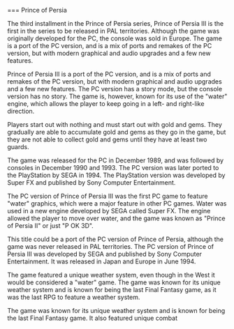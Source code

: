 
===
Prince of Persia

The third installment in the Prince of Persia series, Prince of Persia III is the first in the series to be released in PAL territories. Although the game was originally developed for the PC, the console was sold in Europe. The game is a port of the PC version, and is a mix of ports and remakes of the PC version, but with modern graphical and audio upgrades and a few new features.

Prince of Persia III is a port of the PC version, and is a mix of ports and remakes of the PC version, but with modern graphical and audio upgrades and a few new features. The PC version has a story mode, but the console version has no story. The game is, however, known for its use of the "water" engine, which allows the player to keep going in a left- and right-like direction.

Players start out with nothing and must start out with gold and gems. They gradually are able to accumulate gold and gems as they go in the game, but they are not able to collect gold and gems until they have at least two guards.

The game was released for the PC in December 1989, and was followed by consoles in December 1990 and 1993. The PC version was later ported to the PlayStation by SEGA in 1994. The PlayStation version was developed by Super FX and published by Sony Computer Entertainment.

The PC version of Prince of Persia III was the first PC game to feature "water" graphics, which were a major feature in other PC games. Water was used in a new engine developed by SEGA called Super FX. The engine allowed the player to move over water, and the game was known as "Prince of Persia II" or just "P OK 3D".

This title could be a port of the PC version of Prince of Persia, although the game was never released in PAL territories. The PC version of Prince of Persia III was developed by SEGA and published by Sony Computer Entertainment. It was released in Japan and Europe in June 1994.

The game featured a unique weather system, even though in the West it would be considered a "water" game. The game was known for its unique weather system and is known for being the last Final Fantasy game, as it was the last RPG to feature a weather system.

The game was known for its unique weather system and is known for being the last Final Fantasy game. It also featured unique combat
